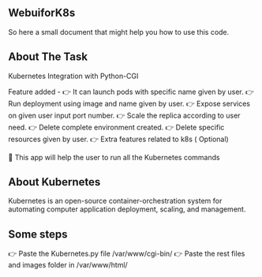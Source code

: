 ## WebuiforK8s
   So here a small document that might help you how to use this code.
## About The Task

Kubernetes Integration with Python-CGI

Feature added -
👉 It can launch pods with specific name given by user. 
👉 Run deployment using image and name given by user. 
👉 Expose services on given user input port number. 
👉 Scale the replica according to user need. 
👉 Delete complete environment created. 
👉 Delete specific resources given by user. 
👉 Extra features related to k8s ( Optional) 

📌 This app will help the user to run all the Kubernetes commands

## About Kubernetes
  Kubernetes is an open-source container-orchestration system for automating computer application deployment, scaling, and management.
  
## Some steps
 👉  Paste the Kubernetes.py file /var/www/cgi-bin/
 👉  Paste the rest files and images folder in /var/www/html/   
